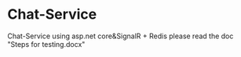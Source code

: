 # Chat-Service
Chat-Service using asp.net core&amp;SignalR + Redis
please read the doc "Steps for testing.docx"
